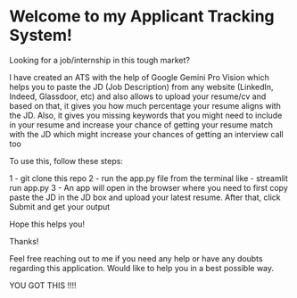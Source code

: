 # Welcome to my Applicant Tracking System!

Looking for a job/internship in this tough market? 

I have created an ATS with the help of Google Gemini Pro Vision which helps you to paste the JD (Job Description) from any website (LinkedIn, Indeed, Glassdoor, etc) and also allows to upload your resume/cv and based on that, it gives you how much percentage your resume aligns with the JD. Also, it gives you missing keywords that you might need to include in your resume and increase your chance of getting your resume match with the JD which might increase your chances of getting an interview call too

To use this, follow these steps:

1 - git clone this repo
2 - run the app.py file from the terminal like - streamlit run app.py
3 - An app will open in the browser where you need to first copy paste the JD in the JD box and upload your latest resume. After that, click Submit and get your output

Hope this helps you!

Thanks!

Feel free reaching out to me if you need any help or have any doubts regarding this application. Would like to help you in a best possible way.

YOU GOT THIS !!!!

